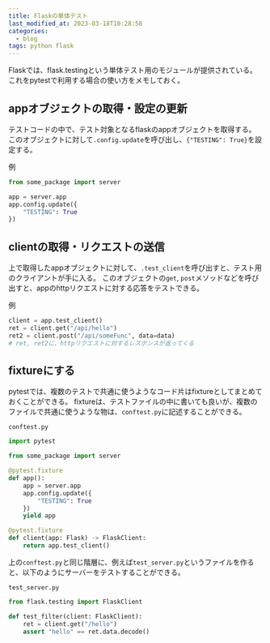 ```yaml
---
title: Flaskの単体テスト
last_modified_at: 2023-03-18T10:28:58
categories:
  - blog
tags: python flask
---
```


Flaskでは、flask.testingという単体テスト用のモジュールが提供されている。
これをpytestで利用する場合の使い方をメモしておく。

## appオブジェクトの取得・設定の更新

テストコードの中で、テスト対象となるflaskのappオブジェクトを取得する。
このオブジェクトに対して`.config.update`を呼び出し、`{"TESTING": True}`を設定する。

例

```python
from some_package import server

app = server.app
app.config.update({
    "TESTING": True
})
```

## clientの取得・リクエストの送信

上で取得したappオブジェクトに対して、`.test_client`を呼び出すと、テスト用のクライアントが手に入る。
このオブジェクトの`get`, `post`メソッドなどを呼び出すと、appのhttpリクエストに対する応答をテストできる。

例

```python
client = app.test_client()
ret = client.get("/api/hello")
ret2 = client.post("/api/someFunc", data=data)
# ret, ret2に、httpリクエストに対するレスポンスが返ってくる
```

## fixtureにする

pytestでは、複数のテストで共通に使うようなコード片はfixtureとしてまとめておくことができる。
fixtureは、テストファイルの中に書いても良いが、複数のファイルで共通に使うような物は、`conftest.py`に記述することができる。

`conftest.py`

```python
import pytest

from some_package import server

@pytest.fixture
def app():
    app = server.app
    app.config.update({
        "TESTING": True
    })
    yield app

@pytest.fixture
def client(app: Flask) -> FlaskClient:
    return app.test_client()
```

上の`conftest.py`と同じ階層に、例えば`test_server.py`というファイルを作ると、以下のようにサーバーをテストすることができる。

`test_server.py`

```python
from flask.testing import FlaskClient

def test_filter(client: FlaskClient):
    ret = client.get("/hello")
    assert "hello" == ret.data.decode()
```
